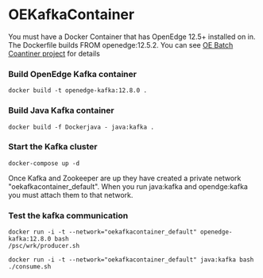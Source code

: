 # OEKafkaContainer
You must have a Docker Container that has OpenEdge 12.5+ installed on in. The Dockerfile builds FROM openedge:12.5.2. You can see [OE Batch Coantiner project](http://github.com/kiltedkanuck/OE-Batch-Conatiner) for details

### Build OpenEdge Kafka container
```
docker build -t openedge-kafka:12.8.0 .
```
### Build Java Kafka container
```
docker build -f Dockerjava - java:kafka .
```

### Start the Kafka cluster
```
docker-compose up -d
```
Once Kafka and Zookeeper are up they have created a private network "oekafkacontainer_default". When you run java:kafka and opendge:kafka you must attach them to that network.

### Test the kafka communication
```
docker run -i -t --network="oekafkacontainer_default" openedge-kafka:12.8.0 bash
/psc/wrk/producer.sh
```
```
docker run -i -t --network="oekafkacontainer_default" java:kafka bash
./consume.sh
```

